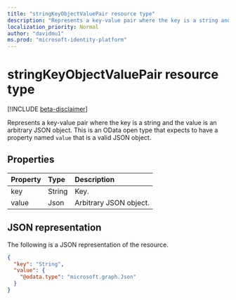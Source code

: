 ```yaml
---
title: "stringKeyObjectValuePair resource type"
description: "Represents a key-value pair where the key is a string and the value is an arbitrary JSON object. This is an OData open type that expects to have a property named `value` that is a valid JSON object."
localization_priority: Normal
author: "davidmu1"
ms.prod: "microsoft-identity-platform"
---
```


# stringKeyObjectValuePair resource type

[!INCLUDE [beta-disclaimer](../../includes/beta-disclaimer.md)]

Represents a key-value pair where the key is a string and the value is an arbitrary JSON object. This is an OData open type that expects to have a property named `value` that is a valid JSON object.

## Properties
| Property	   | Type	|Description|
|:---------------|:--------|:----------|
|key|String|Key.|
|value|Json|Arbitrary JSON object.|

## JSON representation

The following is a JSON representation of the resource.

<!-- {
  "blockType": "resource",
  "optionalProperties": [

  ],
  "@odata.type": "microsoft.graph.stringKeyObjectValuePair"
}-->

```json
{
  "key": "String",
  "value": {
    "@odata.type": "microsoft.graph.Json"
  }
}

```

<!-- uuid: 8fcb5dbc-d5aa-4681-8e31-b001d5168d79
2015-10-25 14:57:30 UTC -->
<!--
{
  "type": "#page.annotation",
  "description": "stringKeyObjectValuePair resource",
  "keywords": "",
  "section": "documentation",
  "tocPath": "",
  "suppressions": []
}
-->
